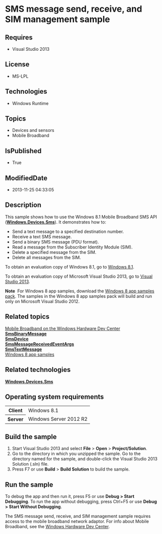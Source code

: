 # SMS message send, receive, and SIM management sample
## Requires
* Visual Studio 2013
## License
* MS-LPL
## Technologies
* Windows Runtime
## Topics
* Devices and sensors
* Mobile Broadband
## IsPublished
* True
## ModifiedDate
* 2013-11-25 04:33:05
## Description

<div id="mainSection">
<p>This sample shows how to use the Windows&nbsp;8.1 Mobile Broadband SMS API (<a href="http://msdn.microsoft.com/library/windows/apps/br206567"><b>Windows.Devices.Sms</b></a>). It demonstrates how to:
</p>
<ul>
<li>Send a text message to a specified destination number. </li><li>Receive a text SMS message. </li><li>Send a binary SMS message (PDU format). </li><li>Read a message from the Subscriber Identity Module (SIM). </li><li>Delete a specified message from the SIM. </li><li>Delete all messages from the SIM. </li></ul>
<p></p>
<p>To obtain an evaluation copy of Windows&nbsp;8.1, go to <a href="http://go.microsoft.com/fwlink/p/?linkid=301696">
Windows&nbsp;8.1</a>.</p>
<p>To obtain an evaluation copy of Microsoft Visual Studio&nbsp;2013, go to <a href="http://go.microsoft.com/fwlink/p/?linkid=301697">
Visual Studio&nbsp;2013</a>.</p>
<p></p>
<p class="note"><b>Note</b>&nbsp;&nbsp;For Windows&nbsp;8 app samples, download the <a href="http://go.microsoft.com/fwlink/p/?LinkId=301698">
Windows&nbsp;8 app samples pack</a>. The samples in the Windows&nbsp;8 app samples pack will build and run only on Microsoft Visual Studio&nbsp;2012.</p>
<p></p>
<h2><a id="related_topics"></a>Related topics</h2>
<dl><dt><a href="http://go.microsoft.com/fwlink/p/?LinkID=301754">Mobile Broadband on the Windows Hardware Dev Center</a>
</dt><dt><a href="http://msdn.microsoft.com/library/windows/apps/br206502"><b>SmsBinaryMessage</b></a>
</dt><dt><a href="http://msdn.microsoft.com/library/windows/apps/br206511"><b>SmsDevice</b></a>
</dt><dt><a href="http://msdn.microsoft.com/library/windows/apps/br206539"><b>SmsMessageReceivedEventArgs</b></a>
</dt><dt><a href="http://msdn.microsoft.com/library/windows/apps/br206550"><b>SmsTextMessage</b></a>
</dt><dt><a href="http://go.microsoft.com/fwlink/p/?LinkID=227694">Windows 8 app samples</a>
</dt></dl>
<h2>Related technologies</h2>
<a href="http://msdn.microsoft.com/library/windows/apps/br206567"><b>Windows.Devices.Sms</b></a>
<h2>Operating system requirements</h2>
<table>
<tbody>
<tr>
<th>Client</th>
<td><dt>Windows&nbsp;8.1 </dt></td>
</tr>
<tr>
<th>Server</th>
<td><dt>Windows Server&nbsp;2012&nbsp;R2 </dt></td>
</tr>
</tbody>
</table>
<h2>Build the sample</h2>
<ol>
<li>Start Visual Studio&nbsp;2013 and select <b>File</b> &gt; <b>Open</b> &gt; <b>Project/Solution</b>.
</li><li>Go to the directory in which you unzipped the sample. Go to the directory named for the sample, and double-click the Visual Studio&nbsp;2013 Solution (.sln) file.
</li><li>Press F7 or use <b>Build</b> &gt; <b>Build Solution</b> to build the sample. </li></ol>
<h2>Run the sample</h2>
<p>To debug the app and then run it, press F5 or use <b>Debug &gt; Start Debugging</b>. To run the app without debugging, press Ctrl&#43;F5 or use
<b>Debug &gt; Start Without Debugging</b>.</p>
<p>The SMS message send, receive, and SIM management sample requires access to the mobile broadband network adaptor. For info about Mobile Broadband, see the
<a href="http://go.microsoft.com/fwlink/p/?LinkID=301754">Windows Hardware Dev Center</a>.</p>
</div>
